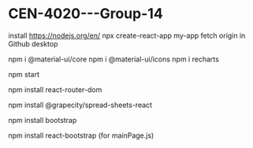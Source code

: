 # CEN-4020---Group-14
install https://nodejs.org/en/
npx create-react-app my-app
fetch origin in Github desktop

npm i @material-ui/core
npm i @material-ui/icons
npm i recharts

npm start

npm install react-router-dom

npm install @grapecity/spread-sheets-react

npm install bootstrap

npm install react-bootstrap    (for mainPage.js)
